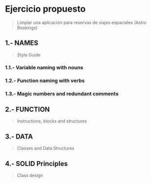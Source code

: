 # Ejercicio propuesto

> Limpiar una aplicación para reservas de viajes espaciales (Astro Bookings)

## 1.- NAMES

> Style Guide

### 1.1.- Variable naming with nouns

### 1.2.- Function naming with verbs

### 1.3.- Magic numbers and redundant comments

## 2.- FUNCTION

> Instructions, blocks and structures

## 3.- DATA

> Classes and Data Structures

## 4.- SOLID Principles

> Class design
